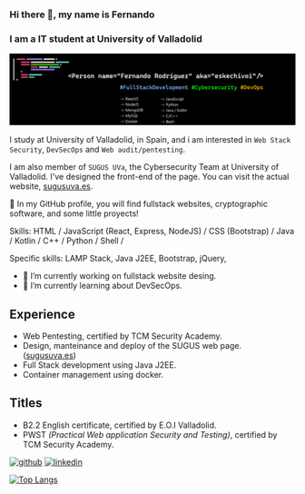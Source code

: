 ### Hi there 👋, my name is Fernando
### I am a  IT student at University of Valladolid
![I am a  IT student at University of Valladolid](./banner.png)

I study at University of Valladolid, in Spain, and i am interested in `Web Stack Security`, `DevSecOps` and `Web audit/pentesting`.

I am also member of `SUGUS UVa`, the Cybersecurity Team at University of Valladolid. I've designed the front-end of the page. You can visit the actual website, [sugusuva.es](https://sugusuva.es).

:mag_right: In my GitHub profile, you will find fullstack websites, cryptographic software, and some little proyects!

Skills: HTML / JavaScript (React, Express, NodeJS) / CSS (Bootstrap) / Java / Kotlin / C++ / Python / Shell / 

Specific skills: LAMP Stack, Java J2EE, Bootstrap, jQuery, 

- 🔭 I’m currently working on fullstack website desing.
- 🌱 I’m currently learning about DevSecOps. 

## Experience

- Web Pentesting, certified by TCM Security Academy.
- Design, manteinance and deploy of the SUGUS web page. ([sugusuva.es](https://sugusuva.es))
- Full Stack development using Java J2EE.
- Container management using docker.

## Titles

- B2.2 English certificate, certified by E.O.I Valladolid.
- PWST _(Practical Web application Security and Testing)_, certified by TCM Security Academy.

[<img src='https://cdn.jsdelivr.net/npm/simple-icons@3.0.1/icons/github.svg' alt='github' height='40'>](https://github.com/eskechivoi)  [<img src='https://cdn.jsdelivr.net/npm/simple-icons@3.0.1/icons/linkedin.svg' alt='linkedin' height='40'>](https://www.linkedin.com/in/ferrodmar/)  

[![Top Langs](https://github-readme-stats.vercel.app/api/top-langs/?username=eskechivoi&layout=compact&theme=tokyonight)](https://github.com/eskechivoi)
